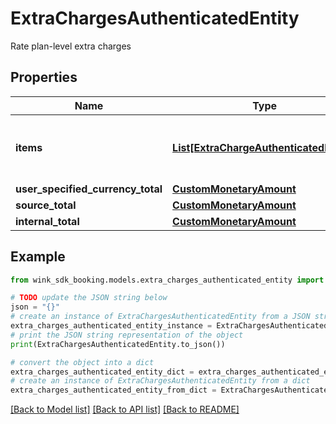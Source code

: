 # ExtraChargesAuthenticatedEntity

Rate plan-level extra charges

## Properties

Name | Type | Description | Notes
------------ | ------------- | ------------- | -------------
**items** | [**List[ExtraChargeAuthenticatedEntity]**](ExtraChargeAuthenticatedEntity.md) | List of extra charges that applies to the rate plan. | [optional] 
**user_specified_currency_total** | [**CustomMonetaryAmount**](CustomMonetaryAmount.md) |  | [optional] 
**source_total** | [**CustomMonetaryAmount**](CustomMonetaryAmount.md) |  | [optional] 
**internal_total** | [**CustomMonetaryAmount**](CustomMonetaryAmount.md) |  | [optional] 

## Example

```python
from wink_sdk_booking.models.extra_charges_authenticated_entity import ExtraChargesAuthenticatedEntity

# TODO update the JSON string below
json = "{}"
# create an instance of ExtraChargesAuthenticatedEntity from a JSON string
extra_charges_authenticated_entity_instance = ExtraChargesAuthenticatedEntity.from_json(json)
# print the JSON string representation of the object
print(ExtraChargesAuthenticatedEntity.to_json())

# convert the object into a dict
extra_charges_authenticated_entity_dict = extra_charges_authenticated_entity_instance.to_dict()
# create an instance of ExtraChargesAuthenticatedEntity from a dict
extra_charges_authenticated_entity_from_dict = ExtraChargesAuthenticatedEntity.from_dict(extra_charges_authenticated_entity_dict)
```
[[Back to Model list]](../README.md#documentation-for-models) [[Back to API list]](../README.md#documentation-for-api-endpoints) [[Back to README]](../README.md)


